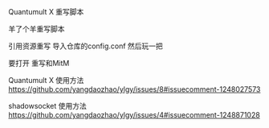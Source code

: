 Quantumult X 重写脚本

羊了个羊重写脚本

引用资源重写 导入仓库的config.conf 然后玩一把

要打开 重写和MitM


Quantumult X 使用方法  https://github.com/yangdaozhao/ylgy/issues/8#issuecomment-1248027573

shadowsocket 使用方法  https://github.com/yangdaozhao/ylgy/issues/4#issuecomment-1248871028
